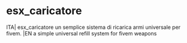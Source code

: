 # esx_caricatore
ITA| esx_caricatore un semplice sistema di ricarica armi universale per fivem. |EN a simple universal refill system for fivem weapons
